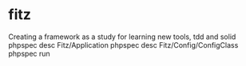 # fitz
Creating a framework as a study for learning new tools, tdd and solid
phpspec desc Fitz/Application
phpspec desc Fitz/Config/ConfigClass
phpspec run
